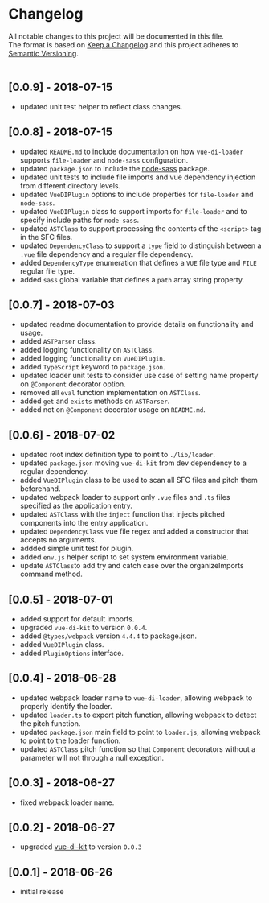 # Changelog
All notable changes to this project will be documented in this file.<br/>
The format is based on [Keep a Changelog](http://keepachangelog.com/en/1.0.0/)
and this project adheres to [Semantic Versioning](http://semver.org/spec/v2.0.0.html).<br/><br/>

## [0.0.9] - 2018-07-15
* updated unit test helper to reflect class changes.

## [0.0.8] - 2018-07-15
* updated `README.md` to include documentation on how `vue-di-loader` supports `file-loader` and `node-sass` configuration.
* updated `package.json` to include the [node-sass](https://www.npmjs.com/package/node-sass) package.
* updated unit tests to include file imports and vue dependency injection from different directory levels.
* updated `VueDIPlugin` options to include properties for `file-loader` and `node-sass`.
* updated `VueDIPlugin` class to support imports for `file-loader` and to specify include paths for `node-sass`.
* updated `ASTClass` to support processing the contents of the `<script>` tag in the SFC files.
* updated `DependencyClass` to support a `type` field to distinguish between a `.vue` file dependency and a regular file dependency.
* added `DependencyType` enumeration that defines a `VUE` file type and `FILE` regular file type.
* added `sass` global variable that defines a `path` array string property.

## [0.0.7] - 2018-07-03
* updated readme documentation to provide details on functionality and usage.
* added `ASTParser` class.
* added logging functionality on `ASTClass`.
* added logging functionality on `VueDIPlugin`.
* added `TypeScript` keyword to `package.json`.
* updated loader unit tests to consider use case of setting name property on `@Component` decorator option.
* removed all `eval` function implementation on `ASTClass`.
* added `get` and `exists` methods on `ASTParser`.
* added not on `@Component` decorator usage on `README.md`.

## [0.0.6] - 2018-07-02
* updated root index definition type to point to `./lib/loader`.
* updated `package.json` moving `vue-di-kit` from dev dependency to a regular dependency.
* added `VueDIPlugin` class to be used to scan all SFC files and pitch them beforehand.
* updated webpack loader to support only `.vue` files and `.ts` files specified as the application entry.
* updated `ASTClass` with the `inject` function that injects pitched components into the entry application.
* updated `DependencyClass` vue file regex and added a constructor that accepts no arguments. 
* addded simple unit test for plugin.
* added `env.js` helper script to set system environment variable.
* update `ASTClass`to add try and catch case over the organizeImports command method.

## [0.0.5] - 2018-07-01
* added support for default imports.
* upgraded `vue-di-kit` to version `0.0.4`.
* added `@types/webpack` version `4.4.4` to package.json.
* added `VueDIPlugin` class.
* added `PluginOptions` interface.

## [0.0.4] - 2018-06-28
* updated webpack loader name to `vue-di-loader`, allowing webpack to properly identify the loader.
* updated `loader.ts` to export pitch function, allowing webpack to detect the pitch function.
* updated `package.json` main field to point to `loader.js`, allowing webpack to point to the loader function.
* updated `ASTClass` pitch function so that `Component` decorators without a parameter will not through a null exception.

## [0.0.3] - 2018-06-27
* fixed webpack loader name.

## [0.0.2] - 2018-06-27
* upgraded [vue-di-kit](https://www.npmjs.com/package/vue-di-kit) to version `0.0.3`

## [0.0.1] - 2018-06-26
* initial release